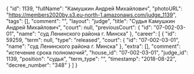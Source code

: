 {
    "id": 1139,
    "fullName": "Камушкин Андрей Михайлович",
    "photoURL": "https://members2020by.s3.eu-north-1.amazonaws.com/judge_1139",
    "tags": [],
    "comment": "",
    "layout": "judge",
    "title": "Судья Камушкин Андрей Михайлович",
    "court": null,
    "previousCourt": {
        "id": "07-002-03-01",
        "name": "суд Ленинского района г. Минска"
    },
    "career": [
        {
            "id": 59259,
            "term": null,
            "type": "released",
            "court": {
                "id": "07-002-03-01",
                "name": "суд Ленинского района г. Минска"
            },
            "extra": [],
            "comment": "истечение срока полномочий",
            "house_id": "07-002-03-01",
            "judge_id": 1139,
            "position": "судья",
            "term_type": "",
            "timestamp": "2018-08-22",
            "decree_number": "348"
        }
    ]
}